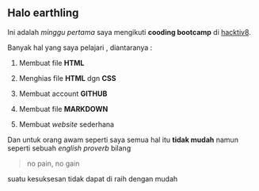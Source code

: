 ## Halo earthling

Ini adalah _minggu pertama_ saya mengikuti **cooding bootcamp** di [hacktiv8](www.hacktiv8.com).

Banyak hal yang saya pelajari , diantaranya :

1.  Membuat file **HTML**

2.  Menghias file **HTML** dgn **CSS**

3.  Membuat account **GITHUB**

4.  Membuat file **MARKDOWN**

5. Membuat _website_ sederhana

Dan untuk orang awam seperti saya semua hal itu **tidak mudah**
namun seperti sebuah _english proverb_ bilang
>no pain, no gain

suatu kesuksesan tidak dapat di raih dengan mudah
